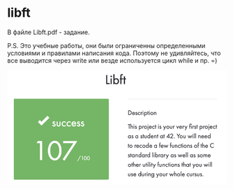 # libft
В файле Libft.pdf - задание.

P.S. Это учебные работы, они были ограниченны определенными условиями и правилами написания кода. Поэтому не удивляйтесь, что все выводится через write или везде используется цикл while и пр. =)

![Screenshot](Screenshot.png)
